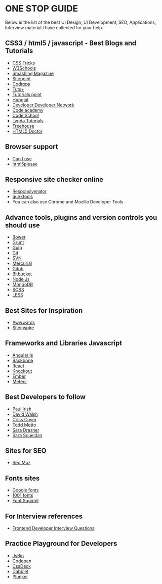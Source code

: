 
<h1> ONE STOP GUIDE </h1>

Below is the list of the best UI Design, UI Development, SEO, Applications, Interview material I have collected for your help.


 <h2> CSS3 / html5 / javascript - Best Blogs and Tutorials </h2>
  <ul>
   <li><a href="https://css-tricks.com/">CSS Tricks</a></li> 
   <li><a href="www.w3schools.com/css/">W3Schools</a></li>
   <li><a href="https://www.smashingmagazine.com/tag/css/"> Smashing Magazine</a></li> 
   <li><a href="https://www.sitepoint.com/">Sitepoint</a></li> 
   <li><a href="http://tympanus.net/codrops/">Codrops</a></li> 
   <li><a href="http://tutsplus.com/tutorials">Tuts+</a></li> 
   <li><a href="http://www.tutorialspoint.com/">Tutorials point</a></li> 
   <li><a href="http://www.hongkiat.com/blog/">Hongiat </a></li> 
   <li><a href="https://developer.mozilla.org"> Developer Developer Network</a></li>
   <li><a href="https://www.codecademy.com/"> Code academy</a></li>
   <li><a href="https://www.codeschool.com/"> Code School</a></li>
   <li><a href="https://www.lynda.com/"> Lynda Tutorials</a></li>
   <li><a href="https://teamtreehouse.com/"> Treehouse</a></li>
   <li><a href="http://html5doctor.com/"> HTML5 Doctor</a></li>     
   </ul>
    
   <h2>Browser support </h2>
   <ul>
   <li><a href="http://caniuse.com/">Can I use</a></li>
   <li><a href="http://html5please.com/">html5please</a></li>   
   </ul> 
    
   <h2>Responsive site checker online  </h2>
   <ul>
   <li><a href="https://www.responsinator.com/">Responsivenator</a></li>
   <li><a href="http://quirktools.com/screenfly/"> quirktools </a> </li>
   <li> You can also use Chrome and Mozilla Developer Tools </li>
   </ul>
   
   <h2> Advance tools, plugins and version controls you should use  </h2>
   <ul>
   <li> <a href="https://bower.io/">Bower </a></li>
   <li><a href="http://gruntjs.com/">Grunt</a> </li>
   <li><a href="http://gulpjs.com/">Gulp </a></li>
   <li><a href="https://git-scm.com/">Git </a></li>
   <li><a href="https://subversion.apache.org/">SVN</a></li>
   <li><a href="https://www.mercurial-scm.org/">Mercurial</a></li>
   <li><a href="https://github.com/">Gitub</a></li>
   <li><a href="https://bitbucket.org/">Bitbucket</a></li>
   <li> <a href="https://nodejs.org/en/">Node Js </a></li>
   <li> <a href="https://www.mongodb.com/">MongoDB </a></li>
   <li> <a href="http://sass-lang.com/">SCSS </a></li>
   <li> <a href="http://lesscss.org/">LESS </a></li>

   </ul>
   <h2> Best Sites for Inspiration </h2>
   <ul>
   <li> <a href="http://www.awwwards.com/">Awwwards  </a></li>
   <li> <a href="https://www.siteinspire.com/"> Siteinspire  </a></li>
   </ul>
   
   <h2> Frameworks and Libraries Javascript </h2>
   <ul>
   <li><a href="https://angularjs.org/"> Angular js </a></li>
   <li><a href="http://backbonejs.org/">Backbone </a></li>
   <li><a href="https://facebook.github.io/react/">React </a></li>
   <li><a href="http://knockoutjs.com/">Knockout  </a></li>
   <li><a href="http://emberjs.com/">Ember </a></li>
   <li><a href="https://www.meteor.com/">Meteor </a> </li>
   </ul>
  <h2> Best Developers to follow </h2>
  <ul>
  <li><a href="https://twitter.com/paul_irish">Paul Irish </a></li>
  <li><a href="https://davidwalsh.name/">David Walsh </a></li>
  <li><a href="http://chriscoyier.net/">Criss Coyer </a></li>
  <li><a href="https://toddmotto.com/">Todd Motto </a></li>
  <li><a href="http://sarahdrasnerdesign.com/">Sara Drasner </a></li>
  <li><a href="https://sarasoueidan.com/">Sara Soueidan </a></li>
 </ul>
 
  <h2>Sites for SEO </h2>
  <ul>
  <li> <a href="https://moz.com/"> Seo Moz</a></li>
  </ul>
  
  <h2>Fonts sites </h2>
  <ul>
   <li> <a href="https://fonts.google.com/">Google fonts </a></li>
   <li> <a href="http://www.1001fonts.com/">1001 fonts</a></li> 
   <li> <a href="http://fontsquirrel.com"> Font Squirrel</a></li>
   </ul>
 
   <h2> For Interview references </h2>
   <ul>
   <li><a href="https://github.com/h5bp/Front-end-Developer-Interview-Questions"> Frontend Developer Interview Questions </a></li>
   </ul>
   <h2> Practice Playground for Developers </h2>
   <ul>
   <li><a href="https://jsbin.com/?html,output">JsBin </a></li>
   <li><a href="https://codepen.io/">Codepen </a></li>
   <li><a href="http://cssdeck.com/">CssDeck </a></li>
   <li><a href="http://dabblet.com/">Dabblet</a></li>
   <li><a href="https://plnkr.co/">Plunker</a></li>
   </ul>

